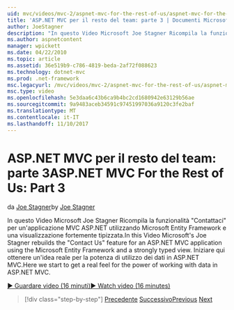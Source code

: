 ```yaml
---
uid: mvc/videos/mvc-2/aspnet-mvc-for-the-rest-of-us/aspnet-mvc-for-the-rest-of-us-part-3
title: 'ASP.NET MVC per il resto del team: parte 3 | Documenti Microsoft'
author: JoeStagner
description: "In questo Video Microsoft Joe Stagner Ricompila la funzionalità \"Contattaci\" per un'applicazione MVC ASP.NET utilizzando Microsoft Entity Framework e un ty fortemente..."
ms.author: aspnetcontent
manager: wpickett
ms.date: 04/22/2010
ms.topic: article
ms.assetid: 36e519b9-c786-4819-beda-2af72f088623
ms.technology: dotnet-mvc
ms.prod: .net-framework
msc.legacyurl: /mvc/videos/mvc-2/aspnet-mvc-for-the-rest-of-us/aspnet-mvc-for-the-rest-of-us-part-3
msc.type: video
ms.openlocfilehash: 5e3daa6c43b6ca9b4bc2cd1680942e63129b56ae
ms.sourcegitcommit: 9a9483aceb34591c97451997036a9120c3fe2baf
ms.translationtype: MT
ms.contentlocale: it-IT
ms.lasthandoff: 11/10/2017
---
```

<a name="aspnet-mvc-for-the-rest-of-us-part-3"></a><span data-ttu-id="4d1f0-103">ASP.NET MVC per il resto del team: parte 3</span><span class="sxs-lookup"><span data-stu-id="4d1f0-103">ASP.NET MVC For the Rest of Us: Part 3</span></span>
====================
<span data-ttu-id="4d1f0-104">da [Joe Stagner](https://github.com/JoeStagner)</span><span class="sxs-lookup"><span data-stu-id="4d1f0-104">by [Joe Stagner](https://github.com/JoeStagner)</span></span>

<span data-ttu-id="4d1f0-105">In questo Video Microsoft Joe Stagner Ricompila la funzionalità "Contattaci" per un'applicazione MVC ASP.NET utilizzando Microsoft Entity Framework e una visualizzazione fortemente tipizzata.</span><span class="sxs-lookup"><span data-stu-id="4d1f0-105">In this Video Microsoft's Joe Stagner rebuilds the "Contact Us" feature for an ASP.NET MVC application using the Microsoft Entity Framework and a strongly typed view.</span></span> <span data-ttu-id="4d1f0-106">Iniziare qui ottenere un'idea reale per la potenza di utilizzo dei dati in ASP.NET MVC.</span><span class="sxs-lookup"><span data-stu-id="4d1f0-106">Here we start to get a real feel for the power of working with data in ASP.NET MVC.</span></span>

[<span data-ttu-id="4d1f0-107">&#9654; Guardare video (16 minuti)</span><span class="sxs-lookup"><span data-stu-id="4d1f0-107">&#9654; Watch video (16 minutes)</span></span>](https://channel9.msdn.com/Blogs/ASP-NET-Site-Videos/aspnet-mvc-for-the-rest-of-us-part-3)

>[!div class="step-by-step"]
<span data-ttu-id="4d1f0-108">[Precedente](aspnet-mvc-for-the-rest-of-us-part-2.md)
[Successivo](aspnet-mvc-for-the-rest-of-us-part-4.md)</span><span class="sxs-lookup"><span data-stu-id="4d1f0-108">[Previous](aspnet-mvc-for-the-rest-of-us-part-2.md)
[Next](aspnet-mvc-for-the-rest-of-us-part-4.md)</span></span>
